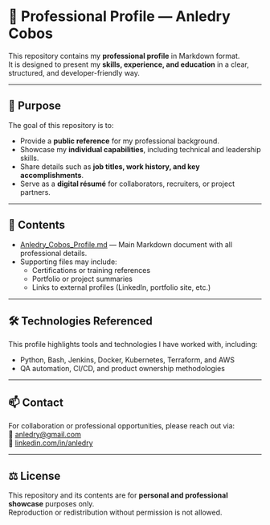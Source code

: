 # 💼 Professional Profile — Anledry Cobos

This repository contains my **professional profile** in Markdown format.  
It is designed to present my **skills, experience, and education** in a clear, structured, and developer-friendly way.

---

## 📘 Purpose

The goal of this repository is to:
- Provide a **public reference** for my professional background.  
- Showcase my **individual capabilities**, including technical and leadership skills.  
- Share details such as **job titles, work history, and key accomplishments**.  
- Serve as a **digital résumé** for collaborators, recruiters, or project partners.

---

## 🧠 Contents

- [Anledry_Cobos_Profile.md](Anledry_Cobos_Profile.md) — Main Markdown document with all professional details.  
- Supporting files may include:
  - Certifications or training references  
  - Portfolio or project summaries  
  - Links to external profiles (LinkedIn, portfolio site, etc.)

---

## 🛠️ Technologies Referenced

This profile highlights tools and technologies I have worked with, including:
- Python, Bash, Jenkins, Docker, Kubernetes, Terraform, and AWS  
- QA automation, CI/CD, and product ownership methodologies  

---

## 📫 Contact

For collaboration or professional opportunities, please reach out via:  
📧 [anledry@gmail.com](mailto:anledry@gmail.com)  
🔗 [linkedin.com/in/anledry](https://linkedin.com/in/anledry)

---

## ⚖️ License

This repository and its contents are for **personal and professional showcase** purposes only.  
Reproduction or redistribution without permission is not allowed.
